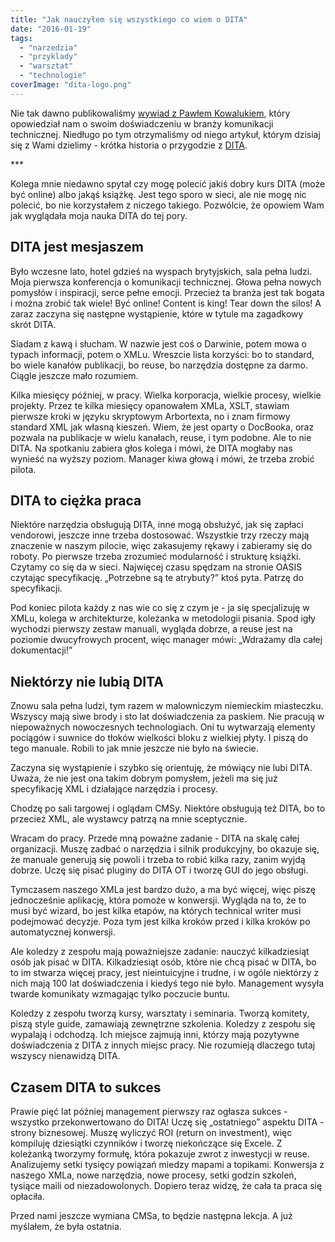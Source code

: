 ```yaml
---
title: "Jak nauczyłem się wszystkiego co wiem o DITA"
date: "2016-01-19"
tags:
  - "narzedzia"
  - "przyklady"
  - "warsztat"
  - "technologie"
coverImage: "dita-logo.png"
---
```


Nie tak dawno publikowaliśmy
[wywiad z Pawłem Kowalukiem](http://techwriter.pl/kilka-pytan-do-czesc-8/),
który opowiedział nam o swoim doświadczeniu w branży komunikacji technicznej.
Niedługo po tym otrzymaliśmy od niego artykuł, którym dzisiaj się z Wami
dzielimy - krótka historia o przygodzie z
[DITA](https://en.wikipedia.org/wiki/Darwin_Information_Typing_Architecture).

\*\*\*

Kolega mnie niedawno spytał czy mogę polecić jakiś dobry kurs DITA (może być
online) albo jakąś książkę. Jest tego sporo w sieci, ale nie mogę nic polecić,
bo nie korzystałem z niczego takiego. Pozwólcie, że opowiem Wam jak wyglądała
moja nauka DITA do tej pory.

## DITA jest mesjaszem

Było wczesne lato, hotel gdzieś na wyspach brytyjskich, sala pełna ludzi. Moja
pierwsza konferencja o komunikacji technicznej. Głowa pełna nowych pomysłów i
inspiracji, serce pełne emocji. Przecież ta branża jest tak bogata i można
zrobić tak wiele! Być online! Content is king! Tear down the silos! A zaraz
zaczyna się następne wystąpienie, które w tytule ma zagadkowy skrót DITA.

Siadam z kawą i słucham. W nazwie jest coś o Darwinie, potem mowa o typach
informacji, potem o XMLu. Wreszcie lista korzyści: bo to standard, bo wiele
kanałów publikacji, bo reuse, bo narzędzia dostępne za darmo. Ciągle jeszcze
mało rozumiem.

Kilka miesięcy później, w pracy. Wielka korporacja, wielkie procesy, wielkie
projekty. Przez te kilka miesięcy opanowałem XMLa, XSLT, stawiam pierwsze kroki
w języku skryptowym Arbortexta, no i znam firmowy standard XML jak własną
kieszeń. Wiem, że jest oparty o DocBooka, oraz pozwala na publikacje w wielu
kanałach, reuse, i tym podobne. Ale to nie DITA. Na spotkaniu zabiera głos
kolega i mówi, że DITA mogłaby nas wynieść na wyższy poziom. Manager kiwa głową
i mówi, że trzeba zrobić pilota.

## DITA to ciężka praca

Niektóre narzędzia obsługują DITA, inne mogą obsłużyć, jak się zapłaci
vendorowi, jeszcze inne trzeba dostosować. Wszystkie trzy rzeczy mają znaczenie
w naszym pilocie, więc zakasujemy rękawy i zabieramy się do roboty. Po pierwsze
trzeba zrozumieć modularność i strukturę książki. Czytamy co się da w sieci.
Najwięcej czasu spędzam na stronie OASIS czytając specyfikację. „Potrzebne są te
atrybuty?” ktoś pyta. Patrzę do specyfikacji.

Pod koniec pilota każdy z nas wie co się z czym je - ja się specjalizuję w XMLu,
kolega w architekturze, koleżanka w metodologii pisania. Spod igły wychodzi
pierwszy zestaw manuali, wygląda dobrze, a reuse jest na poziomie dwucyfrowych
procent, więc manager mówi: „Wdrażamy dla całej dokumentacji!”

## Niektórzy nie lubią DITA

Znowu sala pełna ludzi, tym razem w malowniczym niemieckim miasteczku. Wszyscy
mają siwe brody i sto lat doświadczenia za paskiem. Nie pracują w niepoważnych
nowoczesnych technologiach. Oni tu wytwarzają elementy pociągów i suwnice do
tłoków wielkości bloku z wielkiej płyty. I piszą do tego manuale. Robili to jak
mnie jeszcze nie było na świecie.

Zaczyna się wystąpienie i szybko się orientuję, że mówiący nie lubi DITA. Uważa,
że nie jest ona takim dobrym pomysłem, jeżeli ma się już specyfikację XML i
działające narzędzia i procesy.

Chodzę po sali targowej i oglądam CMSy. Niektóre obsługują też DITA, bo to
przecież XML, ale wystawcy patrzą na mnie sceptycznie.

Wracam do pracy. Przede mną poważne zadanie - DITA na skalę całej organizacji.
Muszę zadbać o narzędzia i silnik produkcyjny, bo okazuje się, że manuale
generują się powoli i trzeba to robić kilka razy, zanim wyjdą dobrze. Uczę się
pisać pluginy do DITA OT i tworzę GUI do jego obsługi.

Tymczasem naszego XMLa jest bardzo dużo, a ma być więcej, więc piszę
jednocześnie aplikację, która pomoże w konwersji. Wygląda na to, że to musi być
wizard, bo jest kilka etapów, na których technical writer musi podejmować
decyzje. Poza tym jest kilka kroków przed i kilka kroków po automatycznej
konwersji.

Ale koledzy z zespołu mają poważniejsze zadanie: nauczyć kilkadziesiąt osób jak
pisać w DITA. Kilkadziesiąt osób, które nie chcą pisać w DITA, bo to im stwarza
więcej pracy, jest nieintuicyjne i trudne, i w ogóle niektórzy z nich mają 100
lat doświadczenia i kiedyś tego nie było. Management wysyła twarde komunikaty
wzmagając tylko poczucie buntu.

Koledzy z zespołu tworzą kursy, warsztaty i seminaria. Tworzą komitety, piszą
style guide, zamawiają zewnętrzne szkolenia. Koledzy z zespołu się wypalają i
odchodzą. Ich miejsce zajmują inni, którzy mają pozytywne doświadczenia z DITA z
innych miejsc pracy. Nie rozumieją dlaczego tutaj wszyscy nienawidzą DITA.

## Czasem DITA to sukces

Prawie pięć lat później management pierwszy raz ogłasza sukces - wszystko
przekonwertowano do DITA! Uczę się „ostatniego” aspektu DITA - strony
biznesowej. Muszę wyliczyć ROI (return on investment), więc kompiluję dziesiątki
czynników i tworzę niekończące się Excele. Z koleżanką tworzymy formułę, która
pokazuje zwrot z inwestycji w reuse. Analizujemy setki tysięcy powiązań miedzy
mapami a topikami. Konwersja z naszego XMLa, nowe narzędzia, nowe procesy, setki
godzin szkoleń, tysiące maili od niezadowolonych. Dopiero teraz widzę, że cała
ta praca się opłaciła.

Przed nami jeszcze wymiana CMSa, to będzie następna lekcja. A już myślałem, że
była ostatnia.
